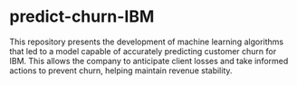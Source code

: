 # predict-churn-IBM
This repository presents the development of machine learning algorithms that led to a model capable of accurately predicting customer churn for IBM. This allows the company to anticipate client losses and take informed actions to prevent churn, helping maintain revenue stability.

